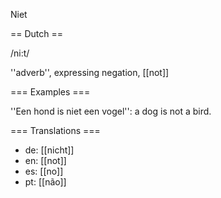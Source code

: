 Niet

== Dutch ==

/ni:t/

''adverb'', expressing negation, [[not]]

=== Examples ===

''Een hond is niet een vogel'': a dog is not a bird.

=== Translations ===

* de: [[nicht]]
* en: [[not]]
* es: [[no]]
* pt: [[não]]
